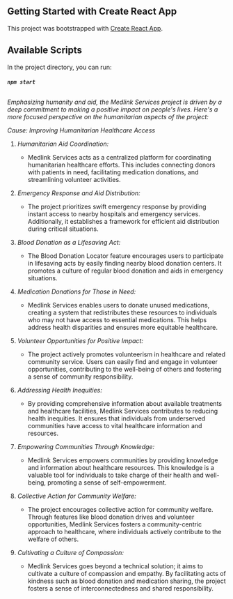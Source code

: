 ## Getting Started with Create React App

This project was bootstrapped with [Create React App](https://github.com/facebook/create-react-app).

## Available Scripts

In the project directory, you can run:

##### `npm start`

##

_Emphasizing humanity and aid, the Medlink Services project is driven by a deep commitment to making a positive impact on people's lives. Here's a more focused perspective on the humanitarian aspects of the project:_

_Cause: Improving Humanitarian Healthcare Access_

1. _Humanitarian Aid Coordination:_

   - Medlink Services acts as a centralized platform for coordinating humanitarian healthcare efforts. This includes connecting donors with patients in need, facilitating medication donations, and streamlining volunteer activities.

2. _Emergency Response and Aid Distribution:_

   - The project prioritizes swift emergency response by providing instant access to nearby hospitals and emergency services. Additionally, it establishes a framework for efficient aid distribution during critical situations.

3. _Blood Donation as a Lifesaving Act:_

   - The Blood Donation Locator feature encourages users to participate in lifesaving acts by easily finding nearby blood donation centers. It promotes a culture of regular blood donation and aids in emergency situations.

4. _Medication Donations for Those in Need:_

   - Medlink Services enables users to donate unused medications, creating a system that redistributes these resources to individuals who may not have access to essential medications. This helps address health disparities and ensures more equitable healthcare.

5. _Volunteer Opportunities for Positive Impact:_

   - The project actively promotes volunteerism in healthcare and related community service. Users can easily find and engage in volunteer opportunities, contributing to the well-being of others and fostering a sense of community responsibility.

6. _Addressing Health Inequities:_

   - By providing comprehensive information about available treatments and healthcare facilities, Medlink Services contributes to reducing health inequities. It ensures that individuals from underserved communities have access to vital healthcare information and resources.

7. _Empowering Communities Through Knowledge:_

   - Medlink Services empowers communities by providing knowledge and information about healthcare resources. This knowledge is a valuable tool for individuals to take charge of their health and well-being, promoting a sense of self-empowerment.

8. _Collective Action for Community Welfare:_

   - The project encourages collective action for community welfare. Through features like blood donation drives and volunteer opportunities, Medlink Services fosters a community-centric approach to healthcare, where individuals actively contribute to the welfare of others.

9. _Cultivating a Culture of Compassion:_
   - Medlink Services goes beyond a technical solution; it aims to cultivate a culture of compassion and empathy. By facilitating acts of kindness such as blood donation and medication sharing, the project fosters a sense of interconnectedness and shared responsibility.
